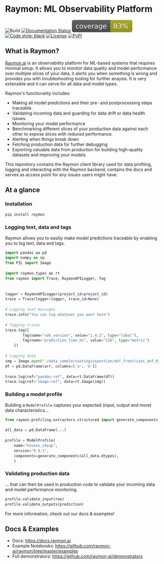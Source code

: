 # Raymon: ML Observability Platform
![Build](https://github.com/raymon-ai/raymon/workflows/test-build-deploy/badge.svg)
[![Documentation Status](https://readthedocs.org/projects/raymon/badge/?version=latest)](https://docs.raymon.ai/en/latest/?badge=latest)
![Coverage](https://raw.githubusercontent.com/raymon-ai/raymon/master/coverage.svg)
[![Code style: black](https://img.shields.io/badge/code%20style-black-000000.svg)](https://github.com/psf/black)
<a href="https://github.com/raymon-ai/raymon/blob/master/LICENSE.md"><img alt="License" src="https://img.shields.io/github/license/raymon-ai/raymon"></a>
<a href="https://pypi.org/project/raymon/"><img alt="PyPI" src="https://img.shields.io/pypi/v/raymon"></a>

## What is Raymon?
[Raymon.ai](http://raymon.ai) is an observability platform for ML-based systems that requires minimal setup. It allows you to monitor data quality and model performance over multiple slices of your data, it alerts you when something is wrong and provides you with troubleshooting tooling for further anaysis. It is very extensible and it can serve for all data and model types.

Raymon's functionality includes:

- Making all model predictions and their pre- and postprocessing steps traceable.
- Validating incoming data and guarding for data drift or data health issues.
- Monitoring your model performance
- Benchmarking different slices of your production data against each other to expose slices with reduced performance.
- Alerting when things break down
- Fetching production data for further debugging
- Exporting valuable data from production for building high-quality datasets and improving your models

This repository contains the Raymon client library used for data profiling, logging and interacting with the Raymon backend, contains the docs and serves as access point for any issues users might have.


## At a glance

### Installation

```bash
pip install raymon
```

### Logging text, data and tags

Raymon allows you to easiliy make model predictions traceable by enabling you to log text, data and tags.

```python
import pandas as pd
import numpy as np
from PIL import Image

import raymon.types as rt
from raymon import Trace, RaymonAPILogger, Tag


logger = RaymonAPILogger(project_id=project_id)
trace = Trace(logger=logger, trace_id=None)

# Logging text messages
trace.info("You can log whatever you want here")

# Tagging traces
trace.tag([
        Tag(name="sdk_version", value="1.4.2", type="label"),
        Tag(name="prediction_time_ms", value="120", type="metric")
    ])

# Logging data
img = Image.open("./data_sample/castinginspection/def_front/cast_def_0_0.jpeg")
df = pd.DataFrame(arr, columns=['a', 'b'])

trace.log(ref="pandas-ref", data=rt.DataFrame(df))
trace.log(ref="image-ref", data=rt.Image(img))

```
### Building a model profile
Building a `ModelProfile` captures your expected (input, output and more) data characteristics...

```python
from raymon.profiling.extractors.structured import generate_components

all_data = pd.DataFrame(...)

profile = ModelProfile(
    name="houses_cheap", 
    version="0.0.1", 
    components=generate_components(all_data.dtypes),
    )

```

### Validating production data
... that can then be used in production code to validate your incoming data and model performance monitoring.

```python
profile.validate_input(row)
profile.validate_outputs(prediction)

```
For more information, check out our docs & examples!

## Docs & Examples
- Docs: https://docs.raymon.ai
- Example Notebooks: https://github.com/raymon-ai/raymon/tree/master/examples
- Full demonstrators: https://github.com/raymon-ai/demonstrators
